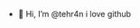 - 👋 Hi, I’m @tehr4n i love github

<!---
tehr4n/tehr4n is a ✨ special ✨ repository because its `README.md` (this file) appears on your GitHub profile.
You can click the Preview link to take a look at your changes.
--->
